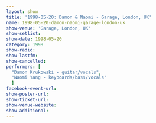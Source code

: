 ```yaml
---
layout: show
title: '1998-05-20: Damon & Naomi - Garage, London, UK'
name: 1998-05-20-damon-naomi-garage-london-uk
show-venue: 'Garage, London, UK'
show-setlist: 
show-date: 1998-05-20
category: 1998
show-radio: 
show-lastfm: 
show-cancelled: 
performers: [
  "Damon Krukowski - guitar/vocals",
  "Naomi Yang - keyboards/bass/vocals"
  ]
facebook-event-url: 
show-poster-url: 
show-ticket-url: 
show-venue-website: 
show-additional: 
---
```


